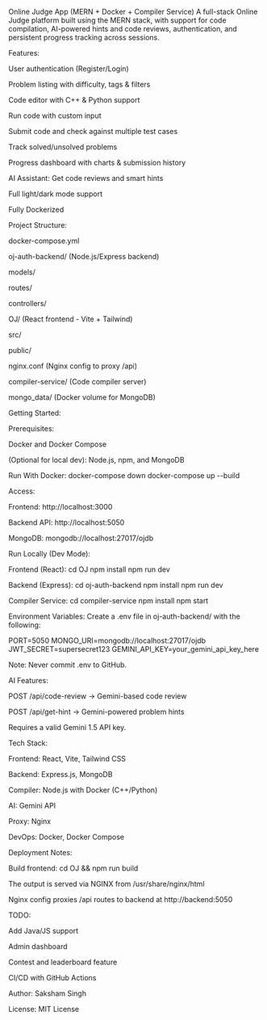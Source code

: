 Online Judge App (MERN + Docker + Compiler Service)
A full-stack Online Judge platform built using the MERN stack, with support for code compilation, AI-powered hints and code reviews, authentication, and persistent progress tracking across sessions.

Features:

User authentication (Register/Login)

Problem listing with difficulty, tags & filters

Code editor with C++ & Python support

Run code with custom input

Submit code and check against multiple test cases

Track solved/unsolved problems

Progress dashboard with charts & submission history

AI Assistant: Get code reviews and smart hints

Full light/dark mode support

Fully Dockerized

Project Structure:

docker-compose.yml

oj-auth-backend/ (Node.js/Express backend)

models/

routes/

controllers/

OJ/ (React frontend - Vite + Tailwind)

src/

public/

nginx.conf (Nginx config to proxy /api)

compiler-service/ (Code compiler server)

mongo_data/ (Docker volume for MongoDB)

Getting Started:

Prerequisites:

Docker and Docker Compose

(Optional for local dev): Node.js, npm, and MongoDB

Run With Docker:
docker-compose down
docker-compose up --build

Access:

Frontend: http://localhost:3000

Backend API: http://localhost:5050

MongoDB: mongodb://localhost:27017/ojdb

Run Locally (Dev Mode):

Frontend (React):
cd OJ
npm install
npm run dev

Backend (Express):
cd oj-auth-backend
npm install
npm run dev

Compiler Service:
cd compiler-service
npm install
npm start

Environment Variables:
Create a .env file in oj-auth-backend/ with the following:

PORT=5050
MONGO_URI=mongodb://localhost:27017/ojdb
JWT_SECRET=supersecret123
GEMINI_API_KEY=your_gemini_api_key_here

Note: Never commit .env to GitHub.

AI Features:

POST /api/code-review → Gemini-based code review

POST /api/get-hint → Gemini-powered problem hints

Requires a valid Gemini 1.5 API key.

Tech Stack:

Frontend: React, Vite, Tailwind CSS

Backend: Express.js, MongoDB

Compiler: Node.js with Docker (C++/Python)

AI: Gemini API

Proxy: Nginx

DevOps: Docker, Docker Compose

Deployment Notes:

Build frontend: cd OJ && npm run build

The output is served via NGINX from /usr/share/nginx/html

Nginx config proxies /api routes to backend at http://backend:5050

TODO:

Add Java/JS support

Admin dashboard

Contest and leaderboard feature

CI/CD with GitHub Actions

Author:
Saksham Singh

License:
MIT License